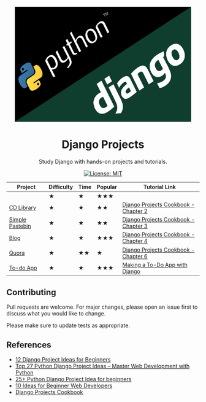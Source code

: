 <p align="center">
  <img alt="Python and Django logos" width="460" height="300" src="django.jpg">
</p>
<h1 align="center">Django Projects</h1>

<p align="center">
    Study Django with hands-on projects and tutorials.
</p>

<p align="center">
    <a href="./LICENSE">
        <img alt="License: MIT" src="https://img.shields.io/badge/License-MIT-yellow.svg">
    </a>
</p>
<!-- ### 3. Hacker News Clone App
### 4. Login System
### 5. Portfolio of Projects
### 6. Chatbot
### 7. Weather App
### 8. Clothes E-commerce
### 9. Social Media
### 10. Video Subscription Website
### 11. Online School System
### 12. Portfolio of Projects System
### 13. Newspaper System
### 14. Text to HTML Generator
### 15. Calorie Counter
### 16. Chat App
### 17. Regex Query Tool
### 18. Password-Safe
### 19. Hospital Management System
### 20. Automatic Tweets Posting System
### 21. Syntax Highlighter
### 22. Library Management System
### 23. Dictionary Web App
### 24. Railway Enquiry System
### 25. Resume Builder
### 26. Notes App
### 27. Quiz App
### 28. Interactive Web Maps
### 29. Pinterest Clone
### 30. News Aggregator
### 31. Location-Based Web App
### 32. Content Management System
### 33. Video Chatting Website
### 34. Form Builder and Statistics
### 35. Employee Leave Management System
### 36. Invoice Generator
### 37. URL shortner service
### 38. Speech to Text Converter
### 39. Email Open Rate System
### 40. Instagram Profile Mirror
### 41. Currency Converter
### 42. Vehicle Number Plate Recognition
### 43. Calculator
### 44. Pastebin with short URL
### 45. Send SMS System
### 46. Media Player -->

|           Project             | Difficulty | Time | Popular |   Tutorial Link |
|-------------------------------|------------|------|---------|-----------------|
|                               |     ★      |  ★   |    ★★★  |                 |
| [CD Library](./cd_library)    |     ★      |  ★   |    ★★   | [Django Projects Cookbook - Chapter 2](http://books.agiliq.com/projects/djenofdjango/en/latest/models-tutorial.html) |
| [Simple Pastebin](./pastebin) |     ★      |  ★   |    ★★   | [Django Projects Cookbook - Chapter 3](http://books.agiliq.com/projects/djenofdjango/en/latest/chapter3.html) |
| [Blog](./blog)                |     ★      |  ★   |    ★★★  | [Django Projects Cookbook - Chapter 4](http://books.agiliq.com/projects/djenofdjango/en/latest/chapter4.html#views) |
| [Quora](./quora)              |     ★      |  ★★  |    ★    | [Django Projects Cookbook - Chapter 6](http://books.agiliq.com/projects/djenofdjango/en/latest/chapter6.html) |
| [To-do App](./todo)           |     ★      |  ★   |    ★★★  | [Making a To-Do App with Django](https://www.youtube.com/watch?v=ovql0Ui3n_I) |

## Contributing

Pull requests are welcome. For major changes, please open an issue first to
discuss what you would like to change.

Please make sure to update tests as appropriate.

## References

- [12 Django Project Ideas for Beginners](https://pythonistaplanet.com/django-project-ideas/)
- [Top 27 Python Django Project Ideas – Master Web Development with Python](https://data--flair-training.cdn.ampproject.org/v/s/data-flair.training/blogs/django-project-ideas/amp/?usqp=mq331AQFKAGwASA%3D&amp_js_v=0.1#aoh=15824939952732&referrer=https%3A%2F%2Fwww.google.com&amp_tf=From%20%251%24s&ampshare=https%3A%2F%2Fdata-flair.training%2Fblogs%2Fdjango-project-ideas%2F)
- [25+ Python Django Project Idea for beginners](https://dev.to/anuragrana/25-python-django-project-idea-for-beginners-3dk)
- [10 Ideas for Beginner Web Developers](http://excid3.com/blog/10-ideas-for-beginner-web-developers/)
- [Django Projects Cookbook](http://books.agiliq.com/projects/djenofdjango/en/latest/index.html)
